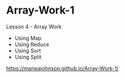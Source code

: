 # Array-Work-1
Lesson 4 - Array Work 

- Using Map
- Using Reduce
- Using Sort
- Using Split

https://marieajohnson.github.io/Array-Work-1/
